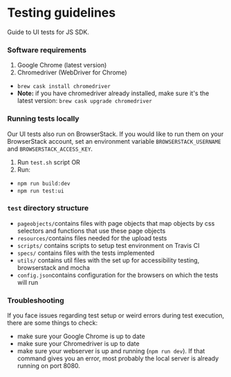 # Testing guidelines

Guide to UI tests for JS SDK.

### Software requirements

1. Google Chrome (latest version)
2. Chromedriver (WebDriver for Chrome)
  - `brew cask install chromedriver`
  - **Note:** if you have chromedriver already installed, make sure it's the latest version: `brew cask upgrade chromedriver`

### Running tests locally

Our UI tests also run on BrowserStack. If you would like to run them on your BrowserStack account, set an environment variable `BROWSERSTACK_USERNAME` and `BROWSERSTACK_ACCESS_KEY`.

 1. Run `test.sh` script OR
 2. Run: 
  - `npm run build:dev`
  - `npm run test:ui`

### `test` directory structure

- `pageobjects/`contains files with page objects that map objects by css selectors and functions that use these page objects
- `resources/`contains files needed for the upload tests
- `scripts/` contains scripts to setup test environment on Travis CI
- `specs/` contains files with the tests implemented
- `utils/` contains util files with the set up for accessibility testing, browserstack and mocha
- `config.json`contains configuration for the browsers on which the tests will run

### Troubleshooting
If you face issues regarding test setup or weird errors during test execution, there are some things to check:

- make sure your Google Chrome is up to date
- make sure your Chromedriver is up to date
- make sure your webserver is up and running (`npm run dev`). If that command gives you an error, most probably the local server is already running on port 8080.